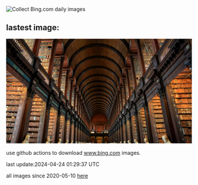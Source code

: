 ![Collect Bing.com daily images](https://github.com/counter2015/bing-daily-images/workflows/Collect%20Bing.com%20daily%20images/badge.svg)
## lastest image:
![](images/TrinityDublin.jpg)

use github actions to download www.bing.com images.

last update:2024-04-24 01:29:37 UTC

all images since 2020-05-10 [here](https://github.com/counter2015/bing-daily-images/tree/master/images) 
